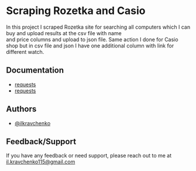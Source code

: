 
# Scraping Rozetka and Casio

In this project I scraped Rozetka site for searching all computers
which I can buy and upload results at the csv file with name  
and price columns and upload to json file. Same action I done for Casio
shop but in csv file and json I have one additional column with link
for different watch.



## Documentation

- [requests](https://requests.readthedocs.io/en/latest/)
- [requests](https://www.crummy.com/software/BeautifulSoup/bs4/doc/)


## Authors

- [@ilkravchenko](https://github.com/ilkravchenko)


## Feedback/Support

If you have any feedback or need support, please reach out to me at il.kravchenko115@gmail.com

